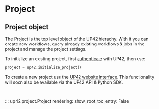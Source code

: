 # Project

## Project object

The Project is the top level object of the UP42 hierachy. With it you can create 
new workflows, query already existing workflows & jobs in the project and 
manage the project settings.

To initialize an existing project, first [authenticate](authentication.md#authenticate)
with UP42, then use:

```python
project = up42.initialize_project()
```

To create a new project use the [UP42 website interface](authentication.md#authenticate). 
This functionality will soon also be available via the UP42 API & Python SDK.

<br>

::: up42.project.Project
    rendering:
        show_root_toc_entry: False
